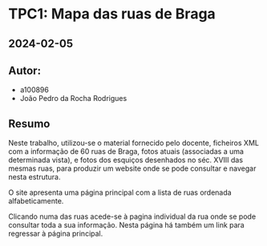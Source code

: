 # TPC1: Mapa das ruas de Braga
## 2024-02-05

## Autor:
- a100896
- João Pedro da Rocha Rodrigues

## Resumo

Neste trabalho, utilizou-se o material fornecido pelo docente, ficheiros XML com a informação de 60 ruas de Braga, fotos atuais (associadas a uma determinada vista), e fotos dos esquiços desenhados no séc. XVIII das mesmas ruas, para produzir um website onde se pode consultar e navegar nesta estrutura.

O site apresenta uma página principal com a lista de ruas ordenada alfabeticamente.

Clicando numa das ruas acede-se à pagina individual da rua onde se pode consultar toda a sua informação. Nesta página há também um link para regressar à página principal.
 